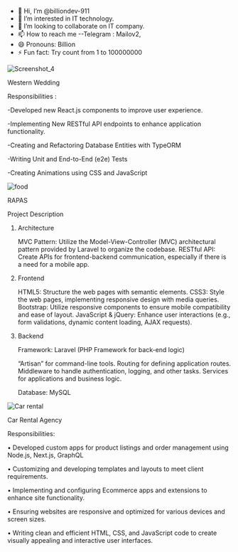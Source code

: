 - 👋 Hi, I’m @billiondev-911
- 👀 I’m interested in IT technology.
- 💞️ I’m looking to collaborate on IT company.
- 📫 How to reach me --Telegram : Mailov2, 
- 😄 Pronouns: Billion
- ⚡ Fun fact: Try count from 1 to 100000000

<!---
billiondev-911/billiondev-911 is a ✨ special ✨ repository because its `README.md` (this file) appears on your GitHub profile.
You can click the Preview link to take a look at your changes.
--->
![Screenshot_4](https://github.com/user-attachments/assets/e7b6e026-e80d-41f0-8e5b-b5bf1698af41)

Western Wedding

Responsibilities :

   -Developed new React.js components to improve user experience.
  
   -Implementing New RESTful API endpoints to enhance application functionality.
  
   -Creating and Refactoring Database Entities with TypeORM
  
   -Writing Unit and End-to-End (e2e) Tests
  
   -Creating Animations using CSS and JavaScript


![food](https://github.com/user-attachments/assets/75c31ffc-43a0-4f5b-987f-c453660c5edf)

RAPAS

Project Description

1. Architecture

   MVC Pattern: Utilize the Model-View-Controller (MVC) architectural pattern provided by Laravel to organize the codebase.
   RESTful API: Create APIs for frontend-backend communication, especially if there is a need for a mobile app.

2. Frontend

   HTML5: Structure the web pages with semantic elements.
   CSS3: Style the web pages, implementing responsive design with media queries.
   Bootstrap: Utilize responsive components to ensure mobile compatibility and ease of layout.
   JavaScript & jQuery: Enhance user interactions (e.g., form validations, dynamic content loading, AJAX requests).

3. Backend

   Framework: Laravel (PHP Framework for back-end logic)
   
      “Artisan” for command-line tools.
      Routing for defining application routes.
      Middleware to handle authentication, logging, and other tasks.
      Services for applications and business logic.
   
   Database: MySQL



![Car rental](https://github.com/user-attachments/assets/44c89d9f-4173-4d79-9cd1-216e14314f07)

Car Rental Agency

Responsibilities:

• Developed custom apps for product listings and order management using Node.js, Next.js, GraphQL

• Customizing and developing templates and layouts to meet client requirements.

• Implementing and configuring Ecommerce apps and extensions to enhance site functionality.

• Ensuring websites are responsive and optimized for various devices and screen sizes.

• Writing clean and efficient HTML, CSS, and JavaScript code to create visually appealing and interactive user interfaces.

